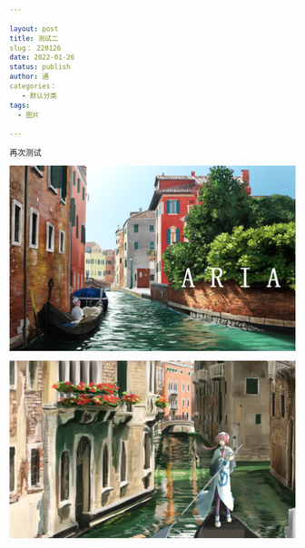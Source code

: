 ```yaml
---

layout: post
title: 测试二
slug： 220126
date: 2022-01-26
status: publish
author: 通
categories：
   - 默认分类
tags:
  - 图片

---
```


再次测试

![0161539303_p1](https://raw.githubusercontent.com/shuiwudengli/images/master/0161539303_p1.7tfchkpew3c.jpg)

![022](https://raw.githubusercontent.com/shuiwudengli/images/master/0161539303_p2.5ikek4lkve40.jpg)
